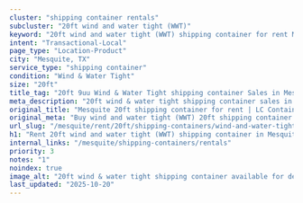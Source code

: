 ```yaml
---
cluster: "shipping container rentals"
subcluster: "20ft wind and water tight (WWT)"
keyword: "20ft wind and water tight (WWT) shipping container for rent Mesquite, TX"
intent: "Transactional-Local"
page_type: "Location-Product"
city: "Mesquite, TX"
service_type: "shipping container"
condition: "Wind & Water Tight"
size: "20ft"
title_tag: "20ft 9uu Wind & Water Tight shipping container Sales in Mesquite | LC Container"
meta_description: "20ft wind & water tight shipping container sales in Mesquite. Fast delivery, competitive pricing. Serving shipping containers area. Quote ID: LO2. Call (214) 524-4168 for your free quote today."
original_title: "Mesquite 20ft shipping container for rent | LC Container"
original_meta: "Buy wind and water tight (WWT) 20ft shipping container rent with local delivery in Mesquite, TX. LC Container — local Since 2003. Request a fast quote today."
url_slug: "/mesquite/rent/20ft/shipping-containers/wind-and-water-tight-wwt"
h1: "Rent 20ft wind and water tight (WWT) shipping container in Mesquite"
internal_links: "/mesquite/shipping-containers/rentals"
priority: 3
notes: "1"
noindex: true
image_alt: "20ft wind & water tight shipping container available for delivery in Mesquite"
last_updated: "2025-10-20"
---
```


<!-- TODO: Add unique city/inventory copy, images, and internal links here. -->
